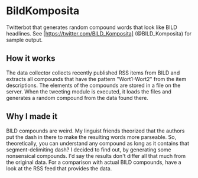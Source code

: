 # BildKomposita
Twitterbot that generates random compound words that look like BILD headlines. See [https://twitter.com/BILD_Komposita] (@BILD_Komposita) for sample output.

## How it works
The data collector collects recently published RSS items from BILD and extracts all compounds that have the pattern "Wort1-Wort2" from the item descriptions. The elements of the compounds are stored in a file on the server. When the tweeting module is executed, it loads the files and generates a random compound from the data found there.

## Why I made it
BILD compounds are weird. My linguist friends theorized that the authors put the dash in there to make the resulting words more parseable. So, theoretically, you can understand any compound as long as it contains that segment-delimiting dash? I decided to find out, by generating some nonsensical compounds. I'd say the results don't differ all that much from the original data. For a comparison with actual BILD compounds, have a look at the RSS feed that provides the data.
